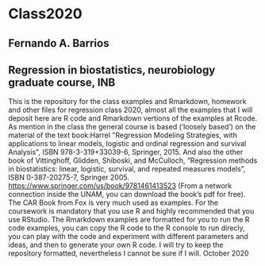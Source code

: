 # Class2020
## Fernando A. Barrios
## Regression in biostatistics, neurobiology graduate course, INB
This is the repository for the class examples and Rmarkdown, homework and other files for regression class 2020, almost all the examples that I will deposit here are R code and Rmarkdown vertions of the examples at Rcode. As mention in the class the general course is based (‘loosely based’) on the material of the text book:Harrel "Regression Modeling Strategies, with applications to linear models, logistic and ordinal regression and survival Analysis", ISBN 978-3-319+33039-6, Springer, 2015. And also the other book of Vittinghoff, Glidden, Shiboski, and McCulloch, “Regression methods in biostatistics: linear, logistic, survival, and repeated measures models”, ISBN 0-387-20275-7, Springer 2005. https://www.springer.com/us/book/9781461413523 (From a network connection inside the UNAM, you can download the book’s pdf for free).  The CAR Book from Fox is very much used as examples.  For the coursework is mandatory that you use R and highly recommended that you use RStudio. The Rmarkdown examples are formatted for you to run the R code examples, you can copy the R code to the R console to run direcly, you can play with the code and experiment with different parameters and ideas, and then to generate your own R code. I will try to keep the repository formatted, nevertheless I cannot be sure if I will. October 2020
